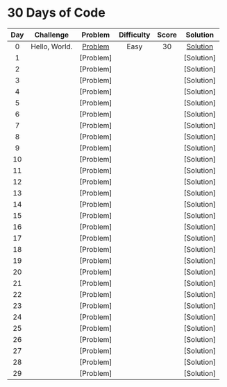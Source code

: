 # 30 Days of Code

|  Day  |         Challenge         |          Problem          |          Difficulty          |          Score          |          Solution          |
| :---: | :-----------------------: | :-----------------------: | :--------------------------: | :---------------------: | :------------------------: |
|   0   |  Hello, World.   | [Problem](https://www.hackerrank.com/challenges/30-hello-world/problem) | Easy | 30 | [Solution](https://github.com/Abdelrhman97/Hackerrank/blob/main/30%20Days%20of%20Code/01%20-%20Day%200%20-%20Hello%2C%20World.c) |
|   1  |     | [Problem] |  |  | [Solution] |
|   2  |     | [Problem] |  |  | [Solution] |
|   3  |     | [Problem] |  |  | [Solution] |
|   4  |     | [Problem] |  |  | [Solution] |
|   5  |     | [Problem] |  |  | [Solution] |
|   6  |     | [Problem] |  |  | [Solution] |
|   7  |     | [Problem] |  |  | [Solution] |
|   8  |     | [Problem] |  |  | [Solution] |
|   9  |     | [Problem] |  |  | [Solution] |
|   10  |     | [Problem] |  |  | [Solution] |
|   11  |     | [Problem] |  |  | [Solution] |
|   12  |     | [Problem] |  |  | [Solution] |
|   13  |     | [Problem] |  |  | [Solution] |
|   14  |     | [Problem] |  |  | [Solution] |
|   15  |     | [Problem] |  |  | [Solution] |
|   16  |     | [Problem] |  |  | [Solution] |
|   17  |     | [Problem] |  |  | [Solution] |
|   18  |     | [Problem] |  |  | [Solution] |
|   19  |     | [Problem] |  |  | [Solution] |
|   20  |     | [Problem] |  |  | [Solution] |
|   21  |     | [Problem] |  |  | [Solution] |
|   22  |     | [Problem] |  |  | [Solution] |
|   23  |     | [Problem] |  |  | [Solution] |
|   24  |     | [Problem] |  |  | [Solution] |
|   25  |     | [Problem] |  |  | [Solution] |
|   26  |     | [Problem] |  |  | [Solution] |
|   27  |     | [Problem] |  |  | [Solution] |
|   28  |     | [Problem] |  |  | [Solution] |
|   29  |     | [Problem] |  |  | [Solution] |


